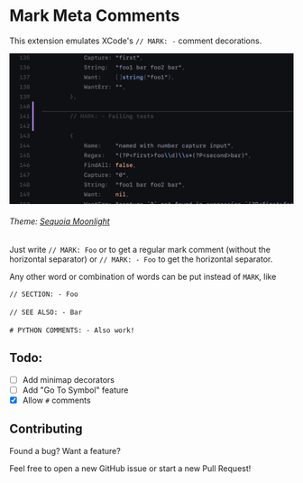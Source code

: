 # Mark Meta Comments

This extension emulates XCode's `// MARK: -` comment decorations.

![A MARK comment separating one section of code from the next.](https://raw.githubusercontent.com/everdrone/mark-meta-comments/main/.github/media/screenshot.png)

###### Theme: [Sequoia Moonlight](https://marketplace.visualstudio.com/items?itemName=wicked-labs.sequoia)

Just write `// MARK: Foo` or to get a regular mark comment (without the horizontal separator) or `// MARK: - Foo` to get the horizontal separator.

Any other word or combination of words can be put instead of `MARK`, like

```
// SECTION: - Foo

// SEE ALSO: - Bar

# PYTHON COMMENTS: - Also work!
```

## Todo:

- [ ] Add minimap decorators
- [ ] Add "Go To Symbol" feature
- [x] Allow `#` comments

## Contributing

Found a bug? Want a feature?

Feel free to open a new GitHub issue or start a new Pull Request!
